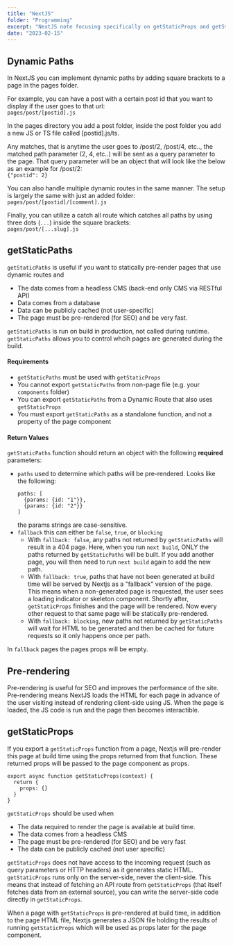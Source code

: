```yaml
---
title: "NextJS"
folder: "Programming"
excerpt: "NextJS note focusing specifically on getStaticProps and getStaticPaths"
date: "2023-02-15"
---
```


## Dynamic Paths

In NextJS you can implement dynamic paths by adding square brackets to a page in the pages folder.

For example, you can have a post with a certain post id that you want to display if the user goes to that url:  
`pages/post/[postid].js`

In the pages directory you add a post folder, inside the post folder you add a new JS or TS file called [postid].js/ts.

Any matches, that is anytime the user goes to /post/2, /post/4, etc.., the matched path parameter (2, 4, etc..) will be sent as a query parameter to the page. That query parameter will be an object that will look like the below as an example for /post/2:  
`{"postid": 2}`

You can also handle multiple dynamic routes in the same manner. The setup is largely the same with just an added folder:  
`pages/post/[postid]/[comment].js`

Finally, you can utilize a catch all route which catches all paths by using three dots (`...`) inside the square brackets:  
`pages/post/[...slug].js`

## getStaticPaths

`getStaticPaths` is useful if you want to statically pre-render pages that use dynamic routes and

- The data comes from a headless CMS (back-end only CMS via RESTful API)
- Data comes from a database
- Data can be publicly cached (not user-specific)
- The page must be pre-rendered (for SEO) and be very fast.

`getStaticPaths` is run on build in production, not called during runtime. `getStaticPaths` allows you to control whcih pages are generated during the build.

#### Requirements

- `getStaticPaths` must be used with `getStaticProps`
- You cannot export `getStaticPaths` from non-page file (e.g. your `components` folder)
- You can export `getStaticPaths` from a Dynamic Route that also uses `getStaticProps`
- You must export `getStaticPaths` as a standalone function, and not a property of the page component

#### Return Values

`getStaticPaths` function should return an object with the following **required** parameters:

- `paths` used to determine which paths will be pre-rendered. Looks like the following:
  ```
  paths: [
    {params: {id: "1"}},
    {params: {id: "2"}}
  ]
  ```
  the params strings are case-sensitive.
- `fallback` this can either be `false`, `true`, or `blocking`
  - With `fallback: false`, any paths not returned by `getStaticPaths` will result in a 404 page. Here, when you run `next build`, ONLY the paths returned by `getStaticPaths` will be built. If you add another page, you will then need to run `next build` again to add the new path.
  - With `fallback: true`, paths that have not been generated at build time will be served by Nextjs as a "fallback" version of the page. This means when a non-generated page is requested, the user sees a loading indicator or skeleton component. Shortly after, `getStaticProps` finishes and the page will be rendered. Now every other request to that same page will be statically pre-rendered.
  - With `fallback: blocking`, new paths not returned by `getStaticPaths` will wait for HTML to be generated and then be cached for future requests so it only happens once per path.

In `fallback` pages the pages props will be empty.

## Pre-rendering

Pre-rendering is useful for SEO and improves the performance of the site. Pre-rendering means NextJS loads the HTML for each page in advance of the user visiting instead of rendering client-side using JS. When the page is loaded, the JS code is run and the page then becomes interactible.

## getStaticProps

If you export a `getStaticProps` function from a page, Nextjs will pre-render this page at build time using the props returned from that function. These returned props will be passed to the page component as props.

```
export async function getStaticProps(context) {
  return {
    props: {}
  }
}
```

`getStaticProps` should be used when

- The data required to render the page is available at build time.
- The data comes from a headless CMS
- The page must be pre-rendered (for SEO) and be very fast
- The data can be publicly cached (not user specific)

`getStaticProps` does not have access to the incoming request (such as query parameters or HTTP headers) as it generates static HTML. `getStaticProps` runs only on the server-side, never the client-side. This means that instead of fetching an API route from `getStaticProps` (that itself fetches data from an external source), you can write the server-side code directly in `getStaticProps`.

When a page with `getStaticProps` is pre-rendered at build time, in addition to the page HTML file, Nextjs generates a JSON file holding the results of running `getStaticProps` which will be used as props later for the page component.
